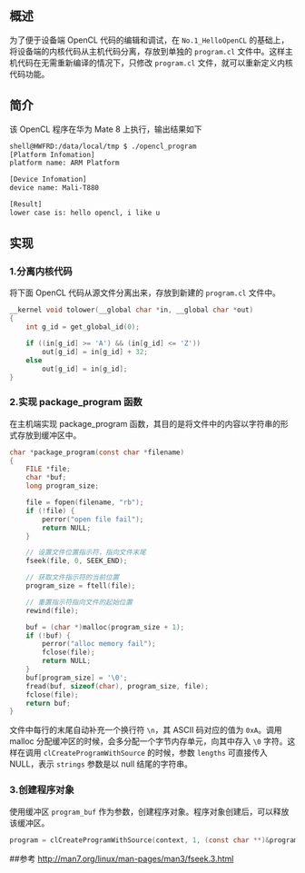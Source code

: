 ## 概述
为了便于设备端 OpenCL 代码的编辑和调试，在 `No.1_HelloOpenCL` 的基础上，将设备端的内核代码从主机代码分离，存放到单独的 `program.cl` 文件中。这样主机代码在无需重新编译的情况下，只修改 `program.cl` 文件，就可以重新定义内核代码功能。

## 简介
该 OpenCL 程序在华为 Mate 8 上执行，输出结果如下

```bash
shell@HWFRD:/data/local/tmp $ ./opencl_program
[Platform Infomation]
platform name: ARM Platform

[Device Infomation]
device name: Mali-T880

[Result]
lower case is: hello opencl, i like u
```

## 实现
### 1.分离内核代码
将下面 OpenCL 代码从源文件分离出来，存放到新建的 `program.cl` 文件中。
```c
__kernel void tolower(__global char *in, __global char *out)
{
	int g_id = get_global_id(0);

	if ((in[g_id] >= 'A') && (in[g_id] <= 'Z'))
		out[g_id] = in[g_id] + 32;
	else
		out[g_id] = in[g_id];
}
```

### 2.实现 package_program 函数
在主机端实现 package_program 函数，其目的是将文件中的内容以字符串的形式存放到缓冲区中。
```c
char *package_program(const char *filename)
{
	FILE *file;
	char *buf;
	long program_size;

	file = fopen(filename, "rb");
	if (!file) {
		perror("open file fail");
		return NULL;
	}

	// 设置文件位置指示符，指向文件末尾
	fseek(file, 0, SEEK_END);

	// 获取文件指示符的当前位置
	program_size = ftell(file);

	// 重置指示符指向文件的起始位置
	rewind(file);

	buf = (char *)malloc(program_size + 1);
	if (!buf) {
		perror("alloc memory fail");
		fclose(file);
		return NULL;
	}
	buf[program_size] = '\0';
	fread(buf, sizeof(char), program_size, file);
	fclose(file);
	return buf;
}
```

文件中每行的末尾自动补充一个换行符 `\n`，其 ASCII 码对应的值为 `0xA`。调用 malloc 分配缓冲区的时候，会多分配一个字节内存单元，向其中存入 `\0` 字符。这样在调用 `clCreateProgramWithSource` 的时候，参数 `lengths` 可直接传入 NULL，表示 `strings` 参数是以 null 结尾的字符串。

### 3.创建程序对象
使用缓冲区 `program_buf` 作为参数，创建程序对象。程序对象创建后，可以释放该缓冲区。
```c
program = clCreateProgramWithSource(context, 1, (const char **)&program_buf, NULL, &err);
```
##参考
http://man7.org/linux/man-pages/man3/fseek.3.html



























